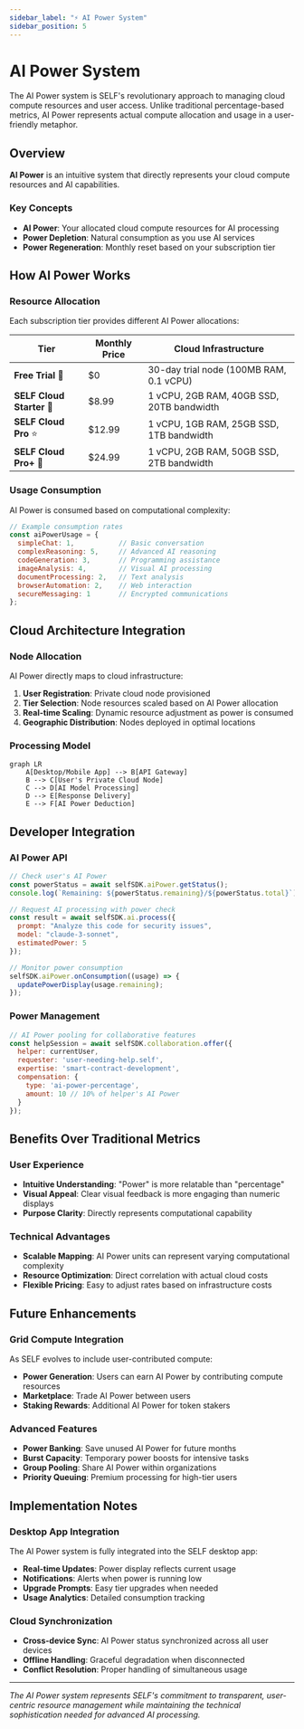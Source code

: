 ```yaml
---
sidebar_label: "⚡ AI Power System"
sidebar_position: 5
---
```


# AI Power System

The AI Power system is SELF's revolutionary approach to managing cloud compute resources and user access. Unlike traditional percentage-based metrics, AI Power represents actual compute allocation and usage in a user-friendly metaphor.

## Overview

**AI Power** is an intuitive system that directly represents your cloud compute resources and AI capabilities.

### Key Concepts

- **AI Power**: Your allocated cloud compute resources for AI processing
- **Power Depletion**: Natural consumption as you use AI services
- **Power Regeneration**: Monthly reset based on your subscription tier

## How AI Power Works

### Resource Allocation

Each subscription tier provides different AI Power allocations:

| Tier | Monthly Price | Cloud Infrastructure |
|------|---------------|---------------------|
| **Free Trial** 💫 | $0 | 30-day trial node (100MB RAM, 0.1 vCPU) |
| **SELF Cloud Starter** 🚀 | $8.99 | 1 vCPU, 2GB RAM, 40GB SSD, 20TB bandwidth |
| **SELF Cloud Pro** ⭐ | $12.99 | 1 vCPU, 1GB RAM, 25GB SSD, 1TB bandwidth |
| **SELF Cloud Pro+** 🌟 | $24.99 | 1 vCPU, 2GB RAM, 50GB SSD, 2TB bandwidth |

### Usage Consumption

AI Power is consumed based on computational complexity:

```javascript
// Example consumption rates
const aiPowerUsage = {
  simpleChat: 1,           // Basic conversation
  complexReasoning: 5,     // Advanced AI reasoning
  codeGeneration: 3,       // Programming assistance
  imageAnalysis: 4,        // Visual AI processing
  documentProcessing: 2,   // Text analysis
  browserAutomation: 2,    // Web interaction
  secureMessaging: 1       // Encrypted communications
};
```


## Cloud Architecture Integration

### Node Allocation

AI Power directly maps to cloud infrastructure:

1. **User Registration**: Private cloud node provisioned
2. **Tier Selection**: Node resources scaled based on AI Power allocation
3. **Real-time Scaling**: Dynamic resource adjustment as power is consumed
4. **Geographic Distribution**: Nodes deployed in optimal locations

### Processing Model

```mermaid
graph LR
    A[Desktop/Mobile App] --> B[API Gateway]
    B --> C[User's Private Cloud Node]
    C --> D[AI Model Processing]
    D --> E[Response Delivery]
    E --> F[AI Power Deduction]
```

## Developer Integration

### AI Power API

```javascript
// Check user's AI Power
const powerStatus = await selfSDK.aiPower.getStatus();
console.log(`Remaining: ${powerStatus.remaining}/${powerStatus.total}`);

// Request AI processing with power check
const result = await selfSDK.ai.process({
  prompt: "Analyze this code for security issues",
  model: "claude-3-sonnet",
  estimatedPower: 5
});

// Monitor power consumption
selfSDK.aiPower.onConsumption((usage) => {
  updatePowerDisplay(usage.remaining);
});
```

### Power Management

```javascript
// AI Power pooling for collaborative features
const helpSession = await selfSDK.collaboration.offer({
  helper: currentUser,
  requester: 'user-needing-help.self',
  expertise: 'smart-contract-development',
  compensation: {
    type: 'ai-power-percentage',
    amount: 10 // 10% of helper's AI Power
  }
});
```

## Benefits Over Traditional Metrics

### User Experience

- **Intuitive Understanding**: "Power" is more relatable than "percentage"
- **Visual Appeal**: Clear visual feedback is more engaging than numeric displays
- **Purpose Clarity**: Directly represents computational capability

### Technical Advantages

- **Scalable Mapping**: AI Power units can represent varying computational complexity
- **Resource Optimization**: Direct correlation with actual cloud costs
- **Flexible Pricing**: Easy to adjust rates based on infrastructure costs


## Future Enhancements

### Grid Compute Integration

As SELF evolves to include user-contributed compute:

- **Power Generation**: Users can earn AI Power by contributing compute resources
- **Marketplace**: Trade AI Power between users
- **Staking Rewards**: Additional AI Power for token stakers

### Advanced Features

- **Power Banking**: Save unused AI Power for future months
- **Burst Capacity**: Temporary power boosts for intensive tasks
- **Group Pooling**: Share AI Power within organizations
- **Priority Queuing**: Premium processing for high-tier users

## Implementation Notes

### Desktop App Integration

The AI Power system is fully integrated into the SELF desktop app:

- **Real-time Updates**: Power display reflects current usage
- **Notifications**: Alerts when power is running low
- **Upgrade Prompts**: Easy tier upgrades when needed
- **Usage Analytics**: Detailed consumption tracking

### Cloud Synchronization

- **Cross-device Sync**: AI Power status synchronized across all user devices
- **Offline Handling**: Graceful degradation when disconnected
- **Conflict Resolution**: Proper handling of simultaneous usage

---

*The AI Power system represents SELF's commitment to transparent, user-centric resource management while maintaining the technical sophistication needed for advanced AI processing.*